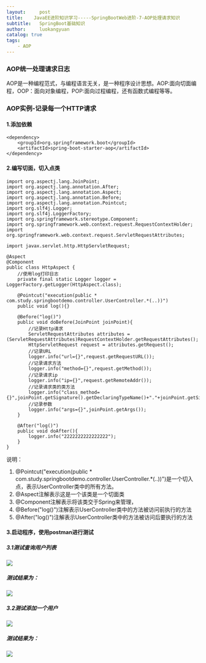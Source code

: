 ```yaml
---
layout:     post
title:    JavaEE进阶知识学习-----SpringBootWeb进阶-7-AOP处理请求知识
subtitle:   SpringBoot基础知识
author:     luokangyuan
catalog: true
tags:
    - AOP
---
```

### AOP统一处理请求日志
AOP是一种编程范式，与编程语言无关，是一种程序设计思想。AOP:面向切面编程，OOP：面向对象编程，POP:面向过程编程，还有函数式编程等等。
### AOP实例-记录每一个HTTP请求
#### 1.添加依赖

	<dependency>
		<groupId>org.springframework.boot</groupId>
		<artifactId>spring-boot-starter-aop</artifactId>
	</dependency>
#### 2.编写切面，切入点类

	import org.aspectj.lang.JoinPoint;
	import org.aspectj.lang.annotation.After;
	import org.aspectj.lang.annotation.Aspect;
	import org.aspectj.lang.annotation.Before;
	import org.aspectj.lang.annotation.Pointcut;
	import org.slf4j.Logger;
	import org.slf4j.LoggerFactory;
	import org.springframework.stereotype.Component;
	import org.springframework.web.context.request.RequestContextHolder;
	import org.springframework.web.context.request.ServletRequestAttributes;
	
	import javax.servlet.http.HttpServletRequest;
	
	@Aspect
	@Component
	public class HttpAspect {
	    //使用log打印日志
	    private final static Logger logger = LoggerFactory.getLogger(HttpAspect.class);
	
	    @Pointcut("execution(public * com.study.springbootdemo.controller.UserController.*(..))")
	    public void log(){}
	
	    @Before("log()")
	    public void doBefore(JoinPoint joinPoint){
	        //记录Http请求
	        ServletRequestAttributes attributes = (ServletRequestAttributes)RequestContextHolder.getRequestAttributes();
	        HttpServletRequest request = attributes.getRequest();
	        //记录URL
	        logger.info("url={}",request.getRequestURL());
	        //记录请求方法
	        logger.info("method={}",request.getMethod());
	        //记录请求ip
	        logger.info("ip={}",request.getRemoteAddr());
	        //记录请求类的类方法
	        logger.info("class_method={}",joinPoint.getSignature().getDeclaringTypeName()+"."+joinPoint.getSignature().getName());
	        //记录参数
	        logger.info("args={}",joinPoint.getArgs());
	    }
	
	    @After("log()")
	    public void doAfter(){
	        logger.info("2222222222222222");
	    }
	}
说明：
1.  @Pointcut("execution(public * com.study.springbootdemo.controller.UserController.*(..))")是一个切入点，表示UserController类中的所有方法。
2.  @Aspect注解表示这是一个该类是一个切面类
3.  @Component注解表示将该类交于Spring来管理，
4.  @Before("log()")注解表示UserController类中的方法被访问前执行的方法
5.  @After("log()")注解表示UserController类中的方法被访问后要执行的方法

#### 3.启动程序，使用postman进行测试
##### 3.1测试查询用户列表
![](https://i.imgur.com/MLszY3E.png)
##### 测试结果为：
![](https://i.imgur.com/vrv1Kwd.png)
##### 3.2测试添加一个用户
![](https://i.imgur.com/2MM3FWC.png)
##### 测试结果为：
![](https://i.imgur.com/1dlGwz9.png)

